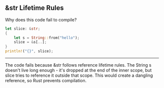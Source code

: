 ## &str Lifetime Rules

Why does this code fail to compile?
```rust
let slice: &str;
{
    let s = String::from("hello");
    slice = &s[..];
}
println!("{}", slice);
```

---

The code fails because &str follows reference lifetime rules. The String s doesn't live long enough - it's dropped at the end of the inner scope, but slice tries to reference it outside that scope. This would create a dangling reference, so Rust prevents compilation.

